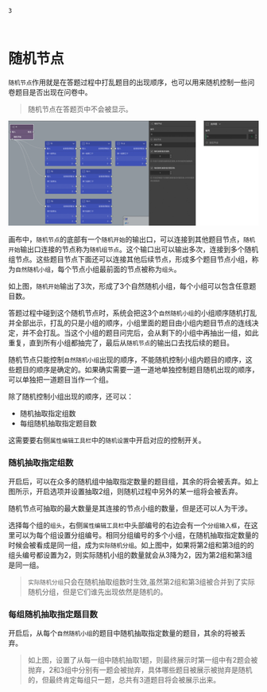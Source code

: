 ```index
3
```

```tag

```

```summary

```
# 随机节点

`随机节点`作用就是在答题过程中打乱题目的出现顺序，也可以用来随机控制一些问卷题目是否出现在问卷中。

> 随机节点在答题页中不会被显示。

<img src='../assets/toolsNodes/03random/random.png'>

画布中，`随机节点`的底部有一个`随机开始`的输出口，可以连接到其他题目节点，`随机开始`输出口连接的节点称为`随机组节点`。这个输口出可以输出多次，连接到多个随机组节点。这些题目节点下面还可以连接其他后续节点，形成多个题目节点小组，称为`自然随机小组`，每个节点小组最前面的节点被称为`组头`。

如上图，`随机开始`输出了3次，形成了3个自然随机小组，每个小组可以包含任意题目数。

答题过程中碰到这个随机节点时，系统会把这3个`自然随机小组`的小组顺序随机打乱并全部出示，打乱的只是小组的顺序，小组里面的题目由小组内题目节点的连线决定，并不会打乱。当这个小组的题目问完后，会从剩下的小组中再抽出一组，如此重复，直到所有小组都抽完了，最后从`随机节点`的输出口去找后续的题目。

随机节点只能控制`自然随机小组`出现的顺序，不能随机控制小组内题目的顺序，这些题目的顺序是确定的。如果确实需要一道一道地单独控制题目随机出现的顺序，可以单独把一道题目当作一个组。

除了随机控制小组出现的顺序，还可以：
+ 随机抽取指定组数
+ 每组随机抽取指定题目数

这需要要右侧`属性编辑工具栏`中的`随机设置`中开启对应的控制开关。

### 随机抽取指定组数

开启后，可以在众多的随机组中抽取指定数量的题目组，其余的将会被丢弃。如上图所示，开启选项并设置抽取2组，则随机过程中另外的某一组将会被丢弃。

随机节点可抽取的最大数量是其连接的节点小组的数量，但是还可以人为干涉。

选择每个组的`组头`，右侧`属性编辑工具栏`中头部编号的右边会有一个`分组输入框`，在这里可以为每个组设置分组编号。相同分组编号的多个小组，在随机抽取指定数量的时候会被看成是同一组，成为`实际随机分组`。如上图中，如果将第2组和第3组的的组头编号都设置为2，则实际随机小组的数量就会从3降为2，因为第2组和第3组是同一组。

> `实际随机分组`只会在随机抽取组数时生效,虽然第2组和第3组被合并到了实际随机分组，但是它们谁先出现依然是随机的。

### 每组随机抽取指定题目数

开启后，从每个`自然随机小组`的题目中随机抽取指定数量的题目，其余的将被丢弃。

> 如上图，设置了从每一组中随机抽取1题，则最终展示时第一组中有2题会被抛弃，2和3组中分别有一题会被抛弃，具体哪些题目被展示被抛弃是随机的，但最终肯定每组只一题，总共有3道题目将会被展示出来。

